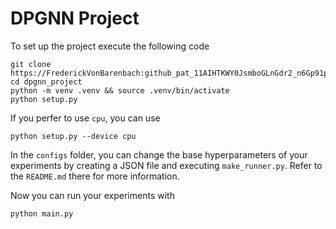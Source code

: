 # DPGNN Project

To set up the project execute the following code

```
git clone https://FrederickVonBarenbach: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@github.com/FrederickVonBarenbach/dpgnn_project.git
cd dpgnn_project
python -m venv .venv && source .venv/bin/activate
python setup.py
```

If you perfer to use ```cpu```, you can use

```
python setup.py --device cpu
```

In the ```configs``` folder, you can change the base hyperparameters of your experiments by creating a JSON file and executing ```make_runner.py```. Refer to the ```README.md``` there for more information.

Now you can run your experiments with

```
python main.py
```
